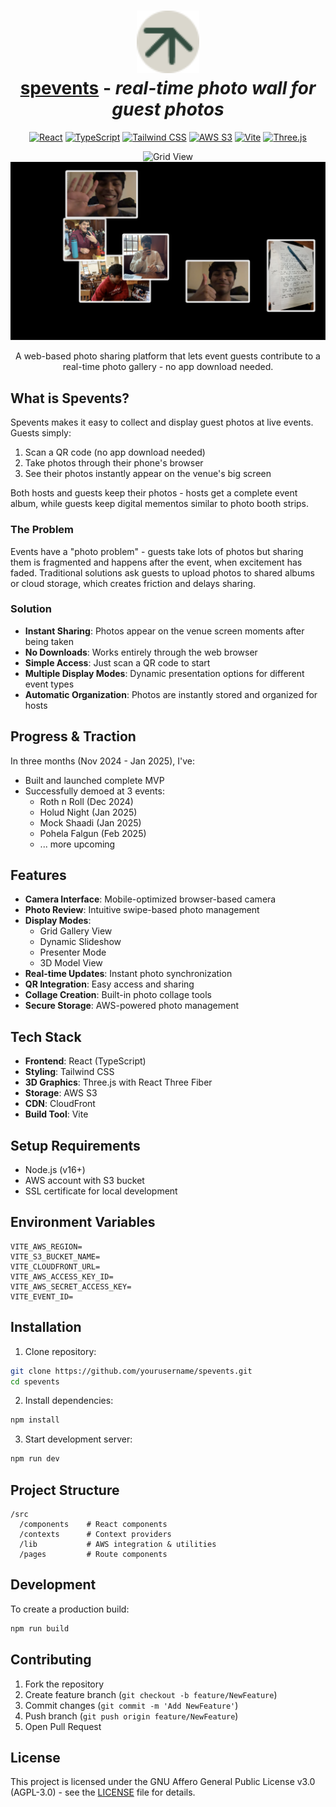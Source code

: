 <h1 align="center">
  <img src="./src/assets/dark-icon.svg" alt="Icon" width="100"/>
  <br>
  <a href="https://spevents.live/">spevents</a> - <i> real-time photo wall for guest photos</i>
</h1>

<p align="center">
  <a href="https://reactjs.org/" target="_blank"><img src="https://img.shields.io/badge/React-20232A?style=for-the-badge&logo=react&logoColor=61DAFB" alt="React"></a>
  <a href="https://www.typescriptlang.org/" target="_blank"><img src="https://img.shields.io/badge/TypeScript-007ACC?style=for-the-badge&logo=typescript&logoColor=white" alt="TypeScript"></a>
  <a href="https://tailwindcss.com/" target="_blank"><img src="https://img.shields.io/badge/Tailwind_CSS-38B2AC?style=for-the-badge&logo=tailwind-css&logoColor=white" alt="Tailwind CSS"></a>
  <a href="https://aws.amazon.com/s3/" target="_blank"><img src="https://img.shields.io/badge/AWS_S3-232F3E?style=for-the-badge&logo=amazon-aws&logoColor=white" alt="AWS S3"></a>
  <a href="https://vitejs.dev/" target="_blank"><img src="https://img.shields.io/badge/Vite-646CFF?style=for-the-badge&logo=vite&logoColor=white" alt="Vite"></a>
  <a href="https://threejs.org/" target="_blank"><img src="https://img.shields.io/badge/Three.js-000000?style=for-the-badge&logo=three.js&logoColor=white" alt="Three.js"></a>
</p>

<p align="center">
  <img src="./src/assets/Grid.png" alt="Grid View" width="600"/>
  <img src="./src/assets/View.png" alt="Fun View" width="600"/>
</p>

<div align="center">
  A web-based photo sharing platform that lets event guests contribute to a real-time photo gallery - no app download needed.
</div>

## What is Spevents?

Spevents makes it easy to collect and display guest photos at live events. Guests simply:

1. Scan a QR code (no app download needed)
2. Take photos through their phone's browser
3. See their photos instantly appear on the venue's big screen

Both hosts and guests keep their photos - hosts get a complete event album, while guests keep digital mementos similar to photo booth strips.

### The Problem

Events have a "photo problem" - guests take lots of photos but sharing them is fragmented and happens after the event, when excitement has faded. Traditional solutions ask guests to upload photos to shared albums or cloud storage, which creates friction and delays sharing.

### Solution

- **Instant Sharing**: Photos appear on the venue screen moments after being taken
- **No Downloads**: Works entirely through the web browser
- **Simple Access**: Just scan a QR code to start
- **Multiple Display Modes**: Dynamic presentation options for different event types
- **Automatic Organization**: Photos are instantly stored and organized for hosts

## Progress & Traction

In three months (Nov 2024 - Jan 2025), I've:

- Built and launched complete MVP
- Successfully demoed at 3 events:
  - Roth n Roll (Dec 2024)
  - Holud Night (Jan 2025)
  - Mock Shaadi (Jan 2025)
  - Pohela Falgun (Feb 2025)
  - ... more upcoming

## Features

- **Camera Interface**: Mobile-optimized browser-based camera
- **Photo Review**: Intuitive swipe-based photo management
- **Display Modes**:
  - Grid Gallery View
  - Dynamic Slideshow
  - Presenter Mode
  - 3D Model View
- **Real-time Updates**: Instant photo synchronization
- **QR Integration**: Easy access and sharing
- **Collage Creation**: Built-in photo collage tools
- **Secure Storage**: AWS-powered photo management

## Tech Stack

- **Frontend**: React (TypeScript)
- **Styling**: Tailwind CSS
- **3D Graphics**: Three.js with React Three Fiber
- **Storage**: AWS S3
- **CDN**: CloudFront
- **Build Tool**: Vite

## Setup Requirements

- Node.js (v16+)
- AWS account with S3 bucket
- SSL certificate for local development

## Environment Variables

```env
VITE_AWS_REGION=
VITE_S3_BUCKET_NAME=
VITE_CLOUDFRONT_URL=
VITE_AWS_ACCESS_KEY_ID=
VITE_AWS_SECRET_ACCESS_KEY=
VITE_EVENT_ID=
```

## Installation

1. Clone repository:

```bash
git clone https://github.com/yourusername/spevents.git
cd spevents
```

2. Install dependencies:

```bash
npm install
```

3. Start development server:

```bash
npm run dev
```

## Project Structure

```
/src
  /components    # React components
  /contexts      # Context providers
  /lib           # AWS integration & utilities
  /pages         # Route components
```

## Development

To create a production build:

```bash
npm run build
```

## Contributing

1. Fork the repository
2. Create feature branch (`git checkout -b feature/NewFeature`)
3. Commit changes (`git commit -m 'Add NewFeature'`)
4. Push branch (`git push origin feature/NewFeature`)
5. Open Pull Request

## License

This project is licensed under the GNU Affero General Public License v3.0 (AGPL-3.0) - see the [LICENSE](LICENSE) file for details.
